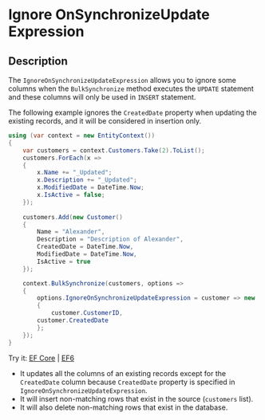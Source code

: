 # Ignore OnSynchronizeUpdate Expression

## Description

The `IgnoreOnSynchronizeUpdateExpression` allows you to ignore some columns when the `BulkSynchronize` method executes the `UPDATE` statement and these columns will only be used in `INSERT` statement.

The following example ignores the `CreatedDate` property when updating the existing records, and it will be considered in insertion only.

```csharp
using (var context = new EntityContext())
{
    var customers = context.Customers.Take(2).ToList();
    customers.ForEach(x => 
    { 
        x.Name += "_Updated"; 
        x.Description += "_Updated"; 
        x.ModifiedDate = DateTime.Now; 
        x.IsActive = false; 
    });
	
    customers.Add(new Customer() 
    { 
        Name = "Alexander", 
        Description = "Description of Alexander", 
        CreatedDate = DateTime.Now, 
        ModifiedDate = DateTime.Now, 
        IsActive = true 
    });

    context.BulkSynchronize(customers, options => 
    {
        options.IgnoreOnSynchronizeUpdateExpression = customer => new 
        {
            customer.CustomerID,  
	    customer.CreatedDate
        };
    });
}
```

Try it: [EF Core](https://dotnetfiddle.net/kXoLcy) | [EF6](https://dotnetfiddle.net/ebEAZa)

 - It updates all the columns of an existing records except for the `CreatedDate` column because `CreatedDate` property is specified in `IgnoreOnSynchronizeUpdateExpression`. 
 - It will insert non-matching rows that exist in the source (`customers` list).
 - It will also delete non-matching rows that exist in the database.
